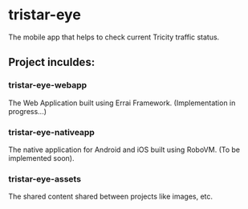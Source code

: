 # tristar-eye
The mobile app that helps to check current Tricity traffic status.

## Project inculdes:

### tristar-eye-webapp
The Web Application built using Errai Framework.
(Implementation in progress...)

### tristar-eye-nativeapp
The native application for Android and iOS built using RoboVM.
(To be implemented soon).

### tristar-eye-assets
The shared content shared between projects like images, etc.
